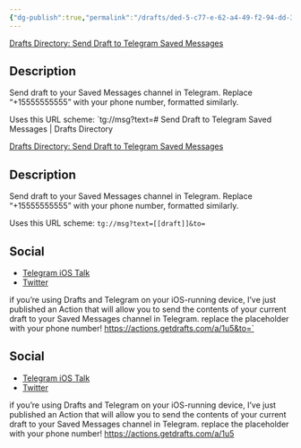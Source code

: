 ```yaml
---
{"dg-publish":true,"permalink":"/drafts/ded-5-c77-e-62-a4-49-f2-94-dd-30-a57-deabc-76/","dgHomeLink":true,"dgPassFrontmatter":false}
---
```



[Drafts Directory: Send Draft to Telegram Saved Messages](https://actions.getdrafts.com/a/1u5)

## Description

Send draft to your Saved Messages channel in Telegram. Replace “+15555555555” with your phone number, formatted similarly.

Uses this URL scheme:
`tg://msg?text=# Send Draft to Telegram Saved Messages | Drafts Directory

[Drafts Directory: Send Draft to Telegram Saved Messages](https://actions.getdrafts.com/a/1u5)

## Description

Send draft to your Saved Messages channel in Telegram. Replace “+15555555555” with your phone number, formatted similarly.

Uses this URL scheme:
`tg://msg?text=[[draft]]&to=`

## Social
- [Telegram iOS Talk](https://t.me/TelegramiOStalk/113237)
- [Twitter](https://twitter.com/NeoYokel/status/1488572483083157510)

if you’re using Drafts and Telegram on your iOS-running device, I’ve just published an Action that will allow you to send the contents of your current draft to your Saved Messages channel in Telegram. replace the placeholder with your phone number! https://actions.getdrafts.com/a/1u5&to=`

## Social
- [Telegram iOS Talk](https://t.me/TelegramiOStalk/113237)
- [Twitter](https://twitter.com/NeoYokel/status/1488572483083157510)

if you’re using Drafts and Telegram on your iOS-running device, I’ve just published an Action that will allow you to send the contents of your current draft to your Saved Messages channel in Telegram. replace the placeholder with your phone number! https://actions.getdrafts.com/a/1u5